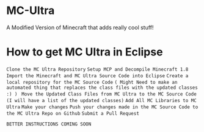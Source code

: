 # MC-Ultra
A Modified Version of Minecraft that adds really cool stuff!

# How to get MC Ultra in Eclipse
``` Clone the MC Ultra Repository ```
``` Setup MCP and Decompile Minecraft 1.8 ```
``` Import the Minecraft and MC Ultra Source Code into Eclipse ```
``` Create a local repository for the MC Source Code ```
``` ( Might Need to make an automated thing that replaces the class files with the updated classes :) ) ```
``` Move the Updated Class Files from MC Ultra to the MC Source Code (I will have a list of the updated classes)```
``` Add All MC Libraries to MC Ultra ```
``` Make your changes ```
``` Push your changes made in the MC Source Code to the MC Ultra Repo on Github ```
``` Submit a Pull Request ```

``` BETTER INSTRUCTIONS COMING SOON ```

